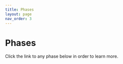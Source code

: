 ```yaml
---
title: Phases
layout: page
nav_order: 3
---
```


# Phases

Click the link to any phase below in order to learn more.

